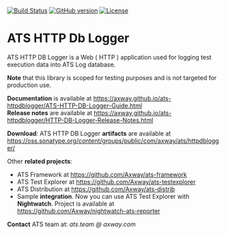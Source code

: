 [![Build Status](https://travis-ci.org/Axway/ats-httpdblogger.svg?branch=master)](https://travis-ci.org/Axway/ats-httpdblogger)
[![GitHub version](https://badge.fury.io/gh/Axway%2Fats-httpdblogger.svg)](https://badge.fury.io/gh/Axway%2Fats-httpdblogger)
[![License](https://img.shields.io/badge/License-Apache%202.0-blue.svg)](https://opensource.org/licenses/Apache-2.0)
# ATS HTTP Db Logger
ATS HTTP DB Logger is a Web ( HTTP ) application used for logging test execution data into ATS Log database.

**Note** that this library is scoped for testing purposes and is not targeted for production use.

**Documentation** is available at https://axway.github.io/ats-httpdblogger/ATS-HTTP-DB-Logger-Guide.html  
**Release notes** are available at https://axway.github.io/ats-httpdblogger/HTTP-DB-Logger-Release-Notes.html

**Download**: ATS HTTP DB Logger **artifacts** are available at https://oss.sonatype.org/content/groups/public/com/axway/ats/httpdblogger/

Other **related projects**:
* ATS Framework at https://github.com/Axway/ats-framework
* ATS Test Explorer at https://github.com/Axway/ats-testexplorer
* ATS Distribution at https://github.com/Axway/ats-distrib
* Sample **integration**. Now you can use ATS Test Explorer with **Nightwatch**. Project is available at https://github.com/Axway/nightwatch-ats-reporter

**Contact** ATS team at: _ats.team_  _@ axway.com_
